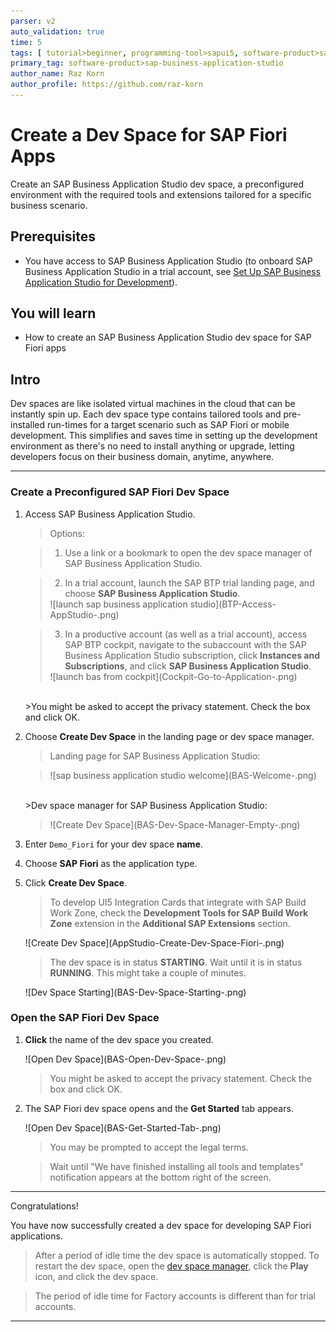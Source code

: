 ```yaml
---
parser: v2
auto_validation: true
time: 5
tags: [ tutorial>beginner, programming-tool>sapui5, software-product>sap-fiori, software-product>sap-business-technology-platform, software-product>sap-btp--cloud-foundry-environment]
primary_tag: software-product>sap-business-application-studio
author_name: Raz Korn
author_profile: https://github.com/raz-korn
---
```


# Create a Dev Space for SAP Fiori Apps
<!-- description --> Create an SAP Business Application Studio dev space, a preconfigured environment with the required tools and extensions tailored for a specific business scenario.

## Prerequisites
  - You have access to SAP Business Application Studio (to onboard SAP Business Application Studio in a trial account, see [Set Up SAP Business Application Studio for Development](appstudio-onboarding)). 


## You will learn
  - How to create an SAP Business Application Studio dev space for SAP Fiori apps

## Intro
Dev spaces are like isolated virtual machines in the cloud that can be instantly spin up. Each dev space type contains tailored tools and pre-installed run-times for a target scenario such as SAP Fiori or mobile development. This simplifies and saves time in setting up the development environment as there's no need to install anything or upgrade, letting developers focus on their business domain, anytime, anywhere.

---

### Create a Preconfigured SAP Fiori Dev Space


1. Access SAP Business Application Studio.

    >Options:

    >1. Use a link or a bookmark to open the dev space manager of SAP Business Application Studio.

    >2. In a trial account, launch the SAP BTP trial landing page, and choose **SAP Business Application Studio**.
    ><!-- border -->![launch sap business application studio](BTP-Access-AppStudio-.png)

    >3. In a productive account (as well as a trial account), access SAP BTP cockpit, navigate to the subaccount with the SAP Business Application Studio subscription, click **Instances and Subscriptions**, and click **SAP Business Application Studio**.
    ><!-- border -->![launch bas from cockpit](Cockpit-Go-to-Application-.png)

    <br>
    >You might be asked to accept the privacy statement. Check the box and click OK.


2. Choose **Create Dev Space** in the landing page or dev space manager.

    >Landing page for SAP Business Application Studio:

    ><!-- border -->![sap business application studio welcome](BAS-Welcome-.png)

    <br>
    >Dev space manager for SAP Business Application Studio:

    ><!-- border -->![Create Dev Space](BAS-Dev-Space-Manager-Empty-.png)

3. Enter `Demo_Fiori` for your dev space **name**.

4. Choose **SAP Fiori** as the application type.

5. Click **Create Dev Space**.

    >To develop UI5 Integration Cards that integrate with SAP Build Work Zone, check the **Development Tools for SAP Build Work Zone** extension in the **Additional SAP Extensions** section.

    <!-- border -->![Create Dev Space](AppStudio-Create-Dev-Space-Fiori-.png)

    >The dev space is in status **STARTING**. Wait until it is in status **RUNNING**. This might take a couple of minutes.

    <!-- border -->![Dev Space Starting](BAS-Dev-Space-Starting-.png)



### Open the SAP Fiori Dev Space


1. **Click** the name of the dev space you created.

    <!-- border -->![Open Dev Space](BAS-Open-Dev-Space-.png)

    >You might be asked to accept the privacy statement. Check the box and click OK.


2. The SAP Fiori dev space opens and the **Get Started** tab appears.

    <!-- border -->![Open Dev Space](BAS-Get-Started-Tab-.png)

    >You may be prompted to accept the legal terms.

    >Wait until "We have finished installing all tools and templates" notification appears at the bottom right of the screen.



---

Congratulations! 

You have now successfully created a dev space for developing SAP Fiori applications.

>After a period of idle time the dev space is automatically stopped. To restart the dev space, open the [dev space manager](https://triallink.eu10.trial.applicationstudio.cloud.sap/), click the **Play** icon, and click the dev space.

>The period of idle time for Factory accounts is different than for trial accounts.

---
